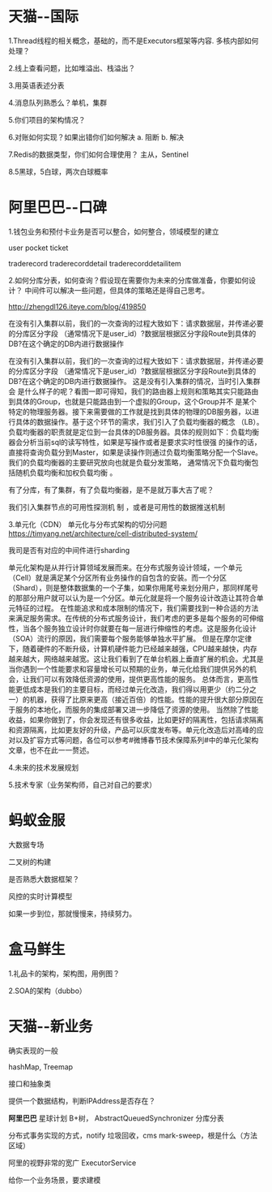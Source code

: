 

# 天猫--国际 #

1.Thread线程的相关概念，基础的，而不是Executors框架等内容.
多核内部如何处理？

2.线上查看问题，比如堆溢出、栈溢出？

3.用英语表述分表

4.消息队列熟悉么？单机，集群

5.你们项目的架构情况？

6.对账如何实现？如果出错你们如何解决
a. 阻断
b. 解决

7.Redis的数据类型，你们如何合理使用？
主从，Sentinel

8.5黑球，5白球，两次白球概率



# 阿里巴巴--口碑 #

1.钱包业务和预付卡业务是否可以整合，如何整合，领域模型的建立

user
pocket
ticket

traderecord
traderecorddetail
traderecorddetailitem


2.如何分库分表，如何查询？假设现在需要你为未来的分库做准备，你要如何设计？
中间件可以解决一些问题，但具体的策略还是得自己思考。


http://zhengdl126.iteye.com/blog/419850


在没有引入集群以前，我们的一次查询的过程大致如下：请求数据层，并传递必要的分库区分字段 （通常情况下是user_id）?数据层根据区分字段Route到具体的DB?在这个确定的DB内进行数据操作

在没有引入集群以前，我们的一次查询的过程大致如下：请求数据层，并传递必要的分库区分字段 （通常情况下是user_id）?数据层根据区分字段Route到具体的DB?在这个确定的DB内进行数据操作。 这是没有引入集群的情况，当时引入集群会 是什么样子的呢？看图一即可得知，我们的路由器上规则和策略其实只能路由到具体的Group，也就是只能路由到一个虚拟的Group，这个Group并不 是某个特定的物理服务器。接下来需要做的工作就是找到具体的物理的DB服务器，以进行具体的数据操作。基于这个环节的需求，我们引入了负载均衡器的概念 （LB）。负载均衡器的职责就是定位到一台具体的DB服务器。具体的规则如下：负载均衡器会分析当前sql的读写特性，如果是写操作或者是要求实时性很强 的操作的话，直接将查询负载分到Master，如果是读操作则通过负载均衡策略分配一个Slave。我们的负载均衡器的主要研究放向也就是负载分发策略， 通常情况下负载均衡包括随机负载均衡和加权负载均衡 。


有了分库，有了集群，有了负载均衡器，是不是就万事大吉了呢？

 我们引入集群节点的可用性探测机 制 ，或者是可用性的数据推送机制 




3.单元化（CDN）
单元化与分布式架构的切分问题
https://timyang.net/architecture/cell-distributed-system/

我司是否有对应的中间件进行sharding

单元化架构是从并行计算领域发展而来。在分布式服务设计领域，一个单元（Cell）就是满足某个分区所有业务操作的自包含的安装。而一个分区（Shard），则是整体数据集的一个子集，如果你用尾号来划分用户，那同样尾号的那部分用户就可以认为是一个分区。单元化就是将一个服务设计改造让其符合单元特征的过程。
在性能追求和成本限制的情况下，我们需要找到一种合适的方法来满足服务需求。在传统的分布式服务设计，我们考虑的更多是每个服务的可伸缩性，当各个服务独立设计时你就要在每一层进行伸缩性的考虑。这是服务化设计（SOA）流行的原因，我们需要每个服务能够单独水平扩展。
但是在摩尔定律下，随着硬件的不断升级，计算机硬件能力已经越来越强，CPU越来越快，内存越来越大，网络越来越宽。这让我们看到了在单台机器上垂直扩展的机会。尤其是当你遇到一个性能要求和容量增长可以预期的业务，单元化给我们提供另外的机会，让我们可以有效降低资源的使用，提供更高性能的服务。
总体而言，更高性能更低成本是我们的主要目标，而经过单元化改造，我们得以用更少（约二分之一）的机器，获得了比原来更高（接近百倍）的性能。性能的提升很大部分原因在于服务的本地化，而服务的集成部署又进一步降低了资源的使用。
当然除了性能收益，如果你做到了，你会发现还有很多收益，比如更好的隔离性，包括请求隔离和资源隔离，比如更友好的升级，产品可以灰度发布等。单元化改造后对高峰的应对以及扩容方式等问题，各位可以参考#微博春节技术保障系列#中的单元化架构文章，也不在此一一赘述。

4.未来的技术发展规划



5.技术专家（业务架构师，自己对自己的要求）




  


# 蚂蚁金服 #
大数据专场

二叉树的构建


是否熟悉大数据框架？

风控的实时计算模型


如果一步到位，那就慢慢来，持续努力。



# 盒马鲜生 #

1.礼品卡的架构，架构图，用例图？

2.SOA的架构（dubbo）





# 天猫--新业务 #
确实表现的一般

hashMap, Treemap

接口和抽象类

提供一个数据结构，判断IPAddress是否存在？





**阿里巴巴**
星球计划
B+树，
AbstractQueuedSynchronizer
分库分表

分布式事务实现的方式，notify
垃圾回收，cms
mark-sweep，根是什么（方法区域）

阿里的视野非常的宽广
ExecutorService 

给你一个业务场景，要求建模